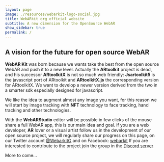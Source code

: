 ```yaml
---
layout: page
image: ./resources/webarkit-logo-social.jpg
title: WebARkit org official website
subtitle: A new dimension for the OpenSource WebAR
show_sidebar: true
permalink: /
---
```

## A vision for the future for open source WebAR

**WebAR Kit** was born because we wants take the best from the open source WebAR and push it to a new level.
Actually the **ARtoolkit** project is dead, and his successor **ARtoolkitX** is not so much web friendly: **Jsartoolkit5** is the javascript port of ARtoolkit and **ARtoolkitX.js** the corresponding version for ARtoolkitX. We want to develop a newer version derived from the two in a smarter
sdk especially designed for javascript.

We like the idea to augment almost any image you want, for this reason we will start by image tracking with **NFT** technology to face tracking, hand tracking and other technologies.

With the **WebARStudio** editor will be possible in few clicks of the mouse share a full WebAR app, this is our main idea and goal.
if you are a web developer, **AR** lover or a visual artist follow us in the development of our open source project, we will regularly share our progress on this page, on our Twitter account [@WebarkitO](https://twitter.com/WebarkitO) and on Facebook: [webarkit](https://www.facebook.com/webarkit)
If you are interested to contribute to the project join the group in the [Discord server](https://discord.gg/2jK5sYSKbD)

More to come...

